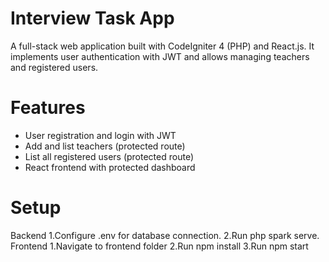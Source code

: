 # Interview Task App
A full-stack web application built with CodeIgniter 4 (PHP) and React.js. It implements user authentication with JWT and allows managing teachers and registered users.

# Features
- User registration and login with JWT
- Add and list teachers (protected route)
- List all registered users (protected route)
- React frontend with protected dashboard

# Setup
 Backend
  1.Configure .env for database connection.
  2.Run php spark serve.
 Frontend
  1.Navigate to frontend folder
  2.Run npm install
  3.Run npm start

  
